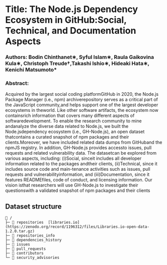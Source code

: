 # Title: The Node.js Dependency Ecosystem in GitHub:Social, Technical, and Documentation Aspects
### Authors: Bodin Chinthanet∗, Syful Islam∗, Raula Gaikovina Kula∗, Christoph Treude†,Takashi Ishio∗, Hideaki Hata∗, Kenichi Matsumoto*

### Abstract: 
Acquired   by   the   largest   social   coding   platformGitHub in 2020, the Node.js Package Manager (i.e., npm) archiverepository serves as a critical part of the JavaScript community,and helps support one of the largest developer ecosystems in theworld. Like other software artifacts, the ecosystem now containsrich  information  that  covers  many  different  aspects  of  softwaredevelopment.  To  enable  the  research  community  to  mine  andanalyze the diverse data related to Node.js, we built the Node.jsdependency  ecosystem  (i.e.,  GH-Node.js),  an  open  dataset  thatcontains  a  curated  snapshot  of  npm  packages  and  their  clients.Moreover,  we  have  included  related  data  dumps  from  GitHuband the npmJS registry. In addition, GH-Node.js provides accessto issues, pull requests and related vulnerability data. The datasetcan be explored from various aspects, including: (i)Social, sinceit includes all developer information related to the packages andtheir clients, (ii)Technical, since it includes source code and main-tenance  activities  such  as  issues,  pull  requests  and  vulnerabilityinformation, and (iii)Documentation, since it features READMEfiles,  code  of  conduct,  and  licensing  information.  Our  vision  isthat researchers will use GH-Node.js to investigate their questionswith  a  validated  snapshot  of  npm  packages  and  their  clients

## Dataset structure

```
📁 /
├─ 📁 repositories  [libraries.io](https://zenodo.org/record/1196312/files/Libraries.io-open-data-1.2.0.tar.gz)
├─ 📁 repositories_info
├─ 📁 dependencies_history
├─ 📁 issues
├─ 📁 pull_requests
├─ 📁 contributors
└─ 📁 security_advisories
```
